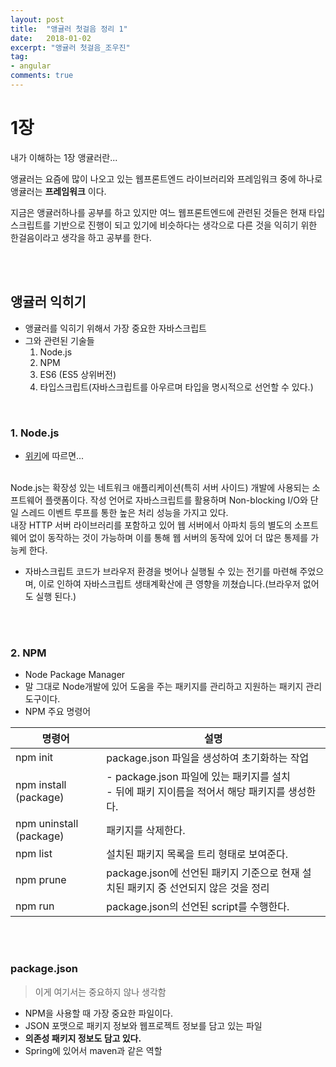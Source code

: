 ```yaml
---
layout: post
title:  "앵귤러 첫걸음 정리 1"
date:   2018-01-02
excerpt: "앵귤러 첫걸음_조우진"
tag:
- angular
comments: true
---
```


# **1장**

내가 이해하는 1장 앵귤러란...
</br>

앵귤러는 요즘에 많이 나오고 있는 웹프론트엔드 라이브러리와 프레임워크 중에 하나로 앵귤러는 **프레임워크** 이다.
</br>

지금은 앵귤러하나를 공부를 하고 있지만 여느 웹프론트엔드에 관련된 것들은 현재 타입스크립트를 기반으로 진행이 되고 있기에 비슷하다는 생각으로 다른 것을 익히기 위한 한걸음이라고 생각을 하고 공부를 한다.

</br>
</br>

## 앵귤러 익히기

- 앵귤러를 익히기 위해서 가장 중요한 자바스크립트
- 그와 관련된 기술들
    1. Node.js
    2. NPM
    3. ES6 (ES5 상위버전)
    4. 타입스크립트(자바스크립트를 아우르며 타입을 명시적으로 선언할 수 있다.)

</br>

### 1. Node.js

- [위키](https://ko.wikipedia.org/wiki/Node.js)에 따르면...
</br>
Node.js는 확장성 있는 네트워크 애플리케이션(특히 서버 사이드) 개발에 사용되는 소프트웨어 플랫폼이다. 작성 언어로 자바스크립트를 활용하며 Non-blocking I/O와 단일 스레드 이벤트 루프를 통한 높은 처리 성능을 가지고 있다.
</br>
내장 HTTP 서버 라이브러리를 포함하고 있어 웹 서버에서 아파치 등의 별도의 소프트웨어 없이 동작하는 것이 가능하며 이를 통해 웹 서버의 동작에 있어 더 많은 통제를 가능케 한다.

- 자바스크립트 코드가 브라우저 환경을 벗어나 실행될 수 있는 전기를 마련해 주었으며, 이로 인하여 자바스크립트 생태계확산에 큰 영향을 끼쳤습니다.(브라우저 없어도 실행 된다.)

</br>
</br>

### 2. NPM

- Node Package Manager
- 말 그대로 Node개발에 있어 도움을 주는 패키지를 관리하고 지원하는 패키지 관리 도구이다.
- NPM 주요 명령어

| 명령어 | 설명 |
|-|-|
|npm init|package.json 파일을 생성하여 초기화하는 작업|
|npm install (package)| - package.json 파일에 있는 패키지를 설치 <br> - 뒤에 패키 지이름을 적어서 해당 패키지를 생성한다.|
|npm uninstall (package)| 패키지를 삭제한다. |
|npm list| 설치된 패키지 목록을 트리 형태로 보여준다. |
|npm prune| package.json에 선언된 패키지 기준으로 현재 설치된 패키지 중 선언되지 않은 것을 정리
|npm run| package.json의 선언된 script를 수행한다.|

</br>
</br>

### **package.json**

> 이게 여기서는 중요하지 않나 생각함

- NPM을 사용할 때 가장 중요한 파일이다.
- JSON 포맷으로 패키지 정보와 웹프로젝트 정보를 담고 있는 파일
- **의존성 패키지 정보도 담고 있다.**
- Spring에 있어서 maven과 같은 역할
